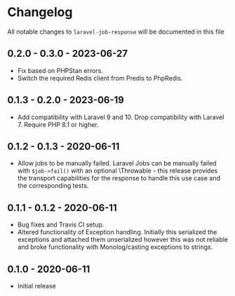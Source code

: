 # Changelog

All notable changes to `laravel-job-response` will be documented in this file

## 0.2.0 - 0.3.0 - 2023-06-27

- Fix based on PHPStan errors.
- Switch the required Redis client from Predis to PhpRedis.

## 0.1.3 - 0.2.0 - 2023-06-19

- Add compatibility with Laravel 9 and 10. Drop compatibility with Laravel 7. Require PHP 8.1 or higher.

## 0.1.2 - 0.1.3 - 2020-06-11

- Allow jobs to be manually failed. Laravel Jobs can be manually failed with `$job->fail()` with an optional
\Throwable - this release provides the transport capabilities for the response to handle this use case and the
corresponding tests.

## 0.1.1 - 0.1.2 - 2020-06-11

- Bug fixes and Travis CI setup.
- Altered functionality of Exception handling. Initially this serialized the exceptions and attached them unserialized
however this was not reliable and broke functionality with Monolog/casting exceptions to strings.

## 0.1.0 - 2020-06-11

- Initial release
